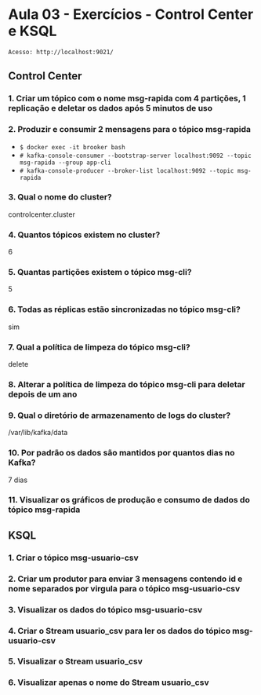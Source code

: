 # Aula 03 - Exercícios - Control Center e KSQL

`Acesso: http://localhost:9021/`

## Control Center

### 1. Criar um tópico com o nome msg-rapida com 4 partições, 1 replicação e deletar os dados após 5 minutos de uso

### 2. Produzir e consumir 2 mensagens para o tópico msg-rapida

- `$ docker exec -it brooker bash`
- `# kafka-console-consumer --bootstrap-server localhost:9092 --topic msg-rapida --group app-cli`
- `# kafka-console-producer --broker-list localhost:9092 --topic msg-rapida`

### 3. Qual o nome do cluster?

controlcenter.cluster

### 4. Quantos tópicos existem no cluster?

6

### 5. Quantas partições existem o tópico msg-cli?

5

### 6. Todas as réplicas estão sincronizadas no tópico msg-cli?

sim

### 7. Qual a política de limpeza do tópico msg-cli?

delete

### 8. Alterar a política de limpeza do tópico msg-cli para deletar depois de um ano

### 9. Qual o diretório de armazenamento de logs do cluster?

/var/lib/kafka/data

### 10. Por padrão os dados são mantidos por quantos dias no Kafka?

7 dias

### 11. Visualizar os gráficos de produção e consumo de dados do tópico msg-rapida

## KSQL

### 1. Criar o tópico msg-usuario-csv

### 2. Criar um produtor para enviar 3 mensagens contendo id e nome separados por virgula para o tópico msg-usuario-csv

### 3. Visualizar os dados do tópico msg-usuario-csv

### 4. Criar o Stream usuario_csv para ler os dados do tópico msg-usuario-csv

### 5. Visualizar o Stream usuario_csv

### 6. Visualizar apenas o nome do Stream usuario_csv
